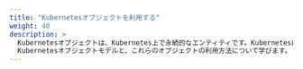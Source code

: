 ```yaml
---
title: "Kubernetesオブジェクトを利用する"
weight: 40
description: >
  Kubernetesオブジェクトは、Kubernetes上で永続的なエンティティです。Kubernetesはこれらのエンティティを使い、クラスターの状態を表現します。
  Kubernetesオブジェクトモデルと、これらのオブジェクトの利用方法について学びます。
---
```


